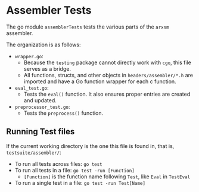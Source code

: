 # Assembler Tests

The go module `assemblerTests` tests the various parts of the `arxsm` assembler.

The organization is as follows:
- `wrapper.go`:
	- Because the `testing` package cannot directly work with `cgo`, this file serves as a bridge.
	- All functions, structs, and other objects in `headers/assembler/*.h` are imported and have a Go function
	wrapper for each c function.
- `eval_test.go`:
	- Tests the `eval()` function. It also ensures proper entries are created and updated.
- `preprocessor_test.go`:
	- Tests the `preprocess()` function.

## Running Test files

If the current working directory is the one this file is found in, that is, `testsuite/assembler/`:
- To run all tests across files: `go test`
- To run all tests in a file: `go test -run [Function]`
	- `[Function]` is the function name following `Test`, like `Eval` in `TestEval`
- To run a single test in a file: `go test -run Test[Name]`